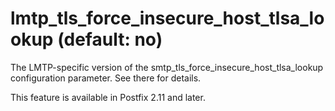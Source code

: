 # lmtp_tls_force_insecure_host_tlsa_lookup (default: no)
 The LMTP-specific version of the smtp\_tls\_force\_insecure\_host\_tlsa\_lookup
configuration parameter. See there for details. 


 This feature is available in Postfix 2.11 and later. 


